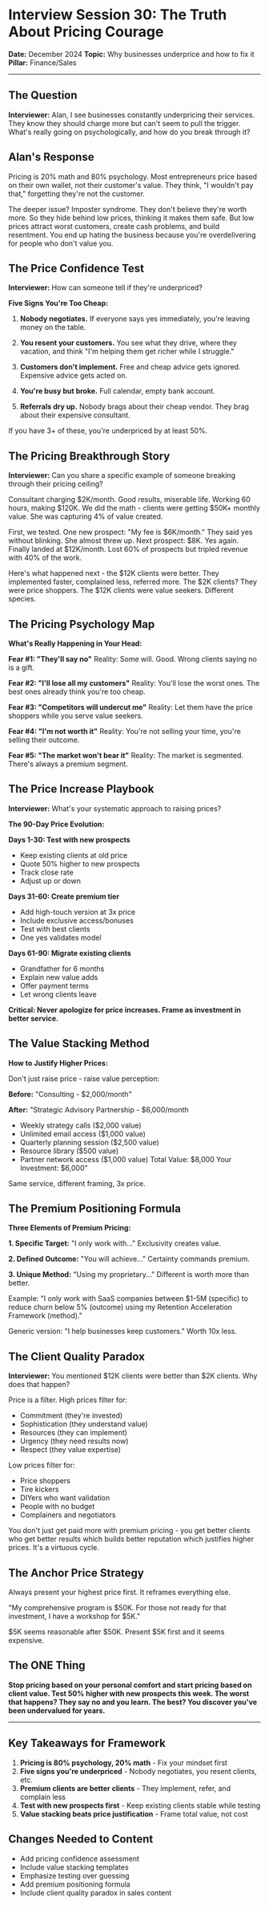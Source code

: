 # Interview Session 30: The Truth About Pricing Courage

**Date:** December 2024
**Topic:** Why businesses underprice and how to fix it
**Pillar:** Finance/Sales

---

## The Question

**Interviewer:** Alan, I see businesses constantly underpricing their services. They know they should charge more but can't seem to pull the trigger. What's really going on psychologically, and how do you break through it?

## Alan's Response

Pricing is 20% math and 80% psychology. Most entrepreneurs price based on their own wallet, not their customer's value. They think, "I wouldn't pay that," forgetting they're not the customer. 

The deeper issue? Imposter syndrome. They don't believe they're worth more. So they hide behind low prices, thinking it makes them safe. But low prices attract worst customers, create cash problems, and build resentment. You end up hating the business because you're overdelivering for people who don't value you.

## The Price Confidence Test

**Interviewer:** How can someone tell if they're underpriced?

**Five Signs You're Too Cheap:**

1. **Nobody negotiates.** If everyone says yes immediately, you're leaving money on the table.

2. **You resent your customers.** You see what they drive, where they vacation, and think "I'm helping them get richer while I struggle."

3. **Customers don't implement.** Free and cheap advice gets ignored. Expensive advice gets acted on.

4. **You're busy but broke.** Full calendar, empty bank account.

5. **Referrals dry up.** Nobody brags about their cheap vendor. They brag about their expensive consultant.

If you have 3+ of these, you're underpriced by at least 50%.

## The Pricing Breakthrough Story

**Interviewer:** Can you share a specific example of someone breaking through their pricing ceiling?

Consultant charging $2K/month. Good results, miserable life. Working 60 hours, making $120K. We did the math - clients were getting $50K+ monthly value. She was capturing 4% of value created.

First, we tested. One new prospect: "My fee is $6K/month." They said yes without blinking. She almost threw up. Next prospect: $8K. Yes again. Finally landed at $12K/month. Lost 60% of prospects but tripled revenue with 40% of the work.

Here's what happened next - the $12K clients were better. They implemented faster, complained less, referred more. The $2K clients? They were price shoppers. The $12K clients were value seekers. Different species.

## The Pricing Psychology Map

**What's Really Happening in Your Head:**

**Fear #1: "They'll say no"**
Reality: Some will. Good. Wrong clients saying no is a gift.

**Fear #2: "I'll lose all my customers"**
Reality: You'll lose the worst ones. The best ones already think you're too cheap.

**Fear #3: "Competitors will undercut me"**
Reality: Let them have the price shoppers while you serve value seekers.

**Fear #4: "I'm not worth it"**
Reality: You're not selling your time, you're selling their outcome.

**Fear #5: "The market won't bear it"**
Reality: The market is segmented. There's always a premium segment.

## The Price Increase Playbook

**Interviewer:** What's your systematic approach to raising prices?

**The 90-Day Price Evolution:**

**Days 1-30: Test with new prospects**
- Keep existing clients at old price
- Quote 50% higher to new prospects
- Track close rate
- Adjust up or down

**Days 31-60: Create premium tier**
- Add high-touch version at 3x price
- Include exclusive access/bonuses
- Test with best clients
- One yes validates model

**Days 61-90: Migrate existing clients**
- Grandfather for 6 months
- Explain new value adds
- Offer payment terms
- Let wrong clients leave

**Critical: Never apologize for price increases. Frame as investment in better service.**

## The Value Stacking Method

**How to Justify Higher Prices:**

Don't just raise price - raise value perception:

**Before:** "Consulting - $2,000/month"

**After:** 
"Strategic Advisory Partnership - $6,000/month
- Weekly strategy calls ($2,000 value)
- Unlimited email access ($1,000 value)  
- Quarterly planning session ($2,500 value)
- Resource library ($500 value)
- Partner network access ($1,000 value)
Total Value: $8,000
Your Investment: $6,000"

Same service, different framing, 3x price.

## The Premium Positioning Formula

**Three Elements of Premium Pricing:**

**1. Specific Target:** "I only work with..." Exclusivity creates value.

**2. Defined Outcome:** "You will achieve..." Certainty commands premium.

**3. Unique Method:** "Using my proprietary..." Different is worth more than better.

Example: "I only work with SaaS companies between $1-5M (specific) to reduce churn below 5% (outcome) using my Retention Acceleration Framework (method)."

Generic version: "I help businesses keep customers." Worth 10x less.

## The Client Quality Paradox

**Interviewer:** You mentioned $12K clients were better than $2K clients. Why does that happen?

Price is a filter. High prices filter for:
- Commitment (they're invested)
- Sophistication (they understand value)
- Resources (they can implement)
- Urgency (they need results now)
- Respect (they value expertise)

Low prices filter for:
- Price shoppers
- Tire kickers
- DIYers who want validation
- People with no budget
- Complainers and negotiators

You don't just get paid more with premium pricing - you get better clients who get better results which builds better reputation which justifies higher prices. It's a virtuous cycle.

## The Anchor Price Strategy

Always present your highest price first. It reframes everything else.

"My comprehensive program is $50K. For those not ready for that investment, I have a workshop for $5K."

$5K seems reasonable after $50K. Present $5K first and it seems expensive.

## The ONE Thing

**Stop pricing based on your personal comfort and start pricing based on client value. Test 50% higher with new prospects this week. The worst that happens? They say no and you learn. The best? You discover you've been undervalued for years.**

---

## Key Takeaways for Framework

1. **Pricing is 80% psychology, 20% math** - Fix your mindset first
2. **Five signs you're underpriced** - Nobody negotiates, you resent clients, etc.
3. **Premium clients are better clients** - They implement, refer, and complain less
4. **Test with new prospects first** - Keep existing clients stable while testing
5. **Value stacking beats price justification** - Frame total value, not cost

## Changes Needed to Content

- Add pricing confidence assessment
- Include value stacking templates
- Emphasize testing over guessing
- Add premium positioning formula
- Include client quality paradox in sales content